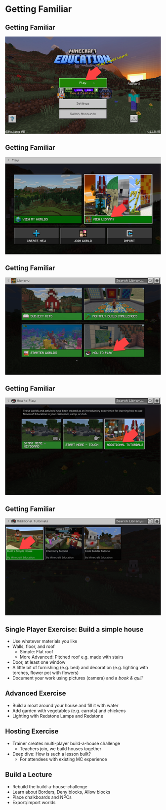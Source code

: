 # Getting Familiar


## Getting Familiar

![Start screen](images/0040-starter.png)


## Getting Familiar

![View library](images/0040-library.png)


## Getting Familiar

![How to play lessons](images/0040-how-to-play.png)


## Getting Familiar

![Start screen](images/0050-additional-tutorials.png)


## Getting Familiar

![Start screen](images/0050-build-house.png)


## Single Player Exercise: Build a simple house

* Use whatever materials you like
* Walls, floor, and roof
  * Simple: Flat roof
  * More Advanced: Pitched roof e.g. made with stairs
* Door, at least one window
* A little bit of furnishing (e.g. bed) and decoration (e.g. lighting with torches, flower pot with flowers)
* Document your work using pictures (camera) and a *book & quill*


## Advanced Exercise

* Build a moat around your house and fill it with water
* Add garden with vegetables (e.g. carrots) and chickens
* Lighting with Redstone Lamps and Redstone


## Hosting Exercise

* Trainer creates multi-player build-a-house challenge
  * Teachers join, we build houses together
* Deep dive: How is such a lesson built?
  * For attendees with existing MC experience


## Build a Lecture

* Rebuild the build-a-house-challenge
* Learn about Borders, Deny blocks, Allow blocks
* Place chalkboards and NPCs
* Export/import worlds
